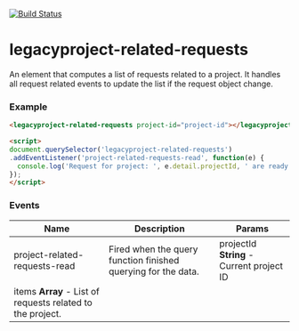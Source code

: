 [![Build Status](https://travis-ci.org/advanced-rest-client/legacyproject-related-requests.svg?branch=stage)](https://travis-ci.org/advanced-rest-client/legacyproject-related-requests)  

# legacyproject-related-requests

An element that computes a list of requests related to a project.
It handles all request related events to update the list if the request object
change.

### Example
```html
<legacyproject-related-requests project-id="project-id"></legacyproject-related-requests>

<script>
document.querySelector('legacyproject-related-requests')
.addEventListener('project-related-requests-read', function(e) {
  console.log('Request for project: ', e.detail.projectId, ' are ready: ', e.detail.items);
});
</script>
```



### Events
| Name | Description | Params |
| --- | --- | --- |
| project-related-requests-read | Fired when the query function finished querying for the data. | projectId **String** - Current project ID |
items **Array** - List of requests related to the project. |
